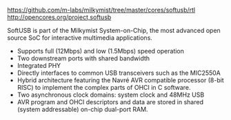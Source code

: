https://github.com/m-labs/milkymist/tree/master/cores/softusb/rtl
http://opencores.org/project,softusb

SoftUSB is part of the Milkymist System-on-Chip, the most advanced open source SoC for interactive multimedia applications. 

 * Supports full (12Mbps) and low (1.5Mbps) speed operation
 * Two downstream ports with shared bandwidth
 * Integrated PHY
 * Directly interfaces to common USB transceivers such as the MIC2550A
 * Hybrid architecture featuring the Navré AVR compatible processor (8-bit
   RISC) to implement the complex parts of OHCI in C software.
 * Two asynchronous clock domains: system clock and 48MHz USB
 * AVR program and OHCI descriptors and data are stored in shared (system
   addressable) on-chip dual-port RAM.


